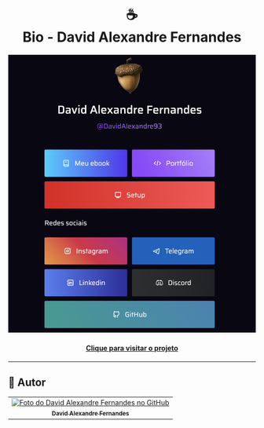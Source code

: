 <h1 align="center">
  ☕<br>Bio - David Alexandre Fernandes
</h1>

![Resultado final do projeto](assets/image/preview.png)

<h4 align="center"><a href="https://daf-bio.vercel.app/">Clique para visitar o projeto</a></h4>


---

<h2>🦄 Autor</h2>

<table>
  <tr>
    <td align="center">
      <a href="https://github.com/DavidAlexandre93">
        <img src="https://avatars3.githubusercontent.com/DavidAlexandre93" width="100px;" alt="Foto do David Alexandre Fernandes no GitHub"/><br>
        <sub>
          <b>David Alexandre Fernandes</b>
        </sub>
      </a>
    </td>
  </tr>
</table>


